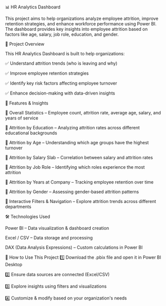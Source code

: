 📊 HR Analytics Dashboard

This project aims to help organizations analyze employee attrition, improve retention strategies, and enhance workforce performance using Power BI. The dashboard provides key insights into employee attrition based on factors like age, salary, job role, education, and gender.

🚀 Project Overview

This HR Analytics Dashboard is built to help organizations:

✅ Understand attrition trends (who is leaving and why)

✅ Improve employee retention strategies

✅ Identify key risk factors affecting employee turnover

✅ Enhance decision-making with data-driven insights

📌 Features & Insights

🔹 Overall Statistics – Employee count, attrition rate, average age, salary, and years of service

🔹 Attrition by Education – Analyzing attrition rates across different educational backgrounds

🔹 Attrition by Age – Understanding which age groups have the highest turnover

🔹 Attrition by Salary Slab – Correlation between salary and attrition rates

🔹 Attrition by Job Role – Identifying which roles experience the most attrition

🔹 Attrition by Years at Company – Tracking employee retention over time

🔹 Attrition by Gender – Assessing gender-based attrition patterns

🔹 Interactive Filters & Navigation – Explore attrition trends across different departments


🛠 Technologies Used

Power BI – Data visualization & dashboard creation

Excel / CSV – Data storage and processing

DAX (Data Analysis Expressions) – Custom calculations in Power BI


📖 How to Use This Project
1️⃣ Download the .pbix file and open it in Power BI Desktop

2️⃣ Ensure data sources are connected (Excel/CSV)

3️⃣ Explore insights using filters and visualizations

4️⃣ Customize & modify based on your organization's needs
